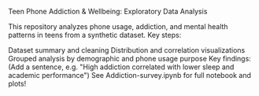 Teen Phone Addiction & Wellbeing: Exploratory Data Analysis

This repository analyzes phone usage, addiction, and mental health patterns in teens from a synthetic dataset. Key steps:

Dataset summary and cleaning
Distribution and correlation visualizations
Grouped analysis by demographic and phone usage purpose
Key findings: (Add a sentence, e.g. "High addiction correlated with lower sleep and academic performance")
See Addiction-survey.ipynb for full notebook and plots!
